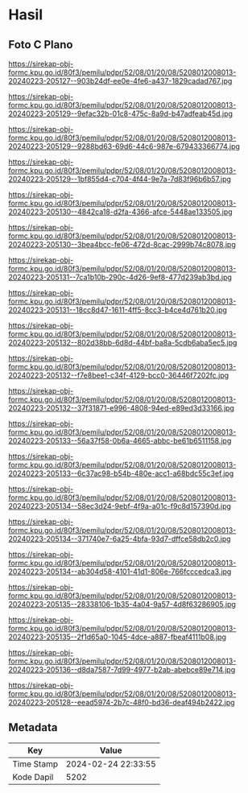 # Hasil

## Foto C Plano

https://sirekap-obj-formc.kpu.go.id/80f3/pemilu/pdpr/52/08/01/20/08/5208012008013-20240223-205127--903b24df-ee0e-4fe6-a437-1829cadad767.jpg

https://sirekap-obj-formc.kpu.go.id/80f3/pemilu/pdpr/52/08/01/20/08/5208012008013-20240223-205129--9efac32b-01c8-475c-8a9d-b47adfeab45d.jpg

https://sirekap-obj-formc.kpu.go.id/80f3/pemilu/pdpr/52/08/01/20/08/5208012008013-20240223-205129--9288bd63-69d6-44c6-987e-679433366774.jpg

https://sirekap-obj-formc.kpu.go.id/80f3/pemilu/pdpr/52/08/01/20/08/5208012008013-20240223-205129--1bf855d4-c704-4f44-9e7a-7d83f96b6b57.jpg

https://sirekap-obj-formc.kpu.go.id/80f3/pemilu/pdpr/52/08/01/20/08/5208012008013-20240223-205130--4842ca18-d2fa-4366-afce-5448ae133505.jpg

https://sirekap-obj-formc.kpu.go.id/80f3/pemilu/pdpr/52/08/01/20/08/5208012008013-20240223-205130--3bea4bcc-fe06-472d-8cac-2999b74c8078.jpg

https://sirekap-obj-formc.kpu.go.id/80f3/pemilu/pdpr/52/08/01/20/08/5208012008013-20240223-205131--7ca1b10b-290c-4d26-9ef8-477d239ab3bd.jpg

https://sirekap-obj-formc.kpu.go.id/80f3/pemilu/pdpr/52/08/01/20/08/5208012008013-20240223-205131--18cc8d47-1611-4ff5-8cc3-b4ce4d761b20.jpg

https://sirekap-obj-formc.kpu.go.id/80f3/pemilu/pdpr/52/08/01/20/08/5208012008013-20240223-205132--802d38bb-6d8d-44bf-ba8a-5cdb6aba5ec5.jpg

https://sirekap-obj-formc.kpu.go.id/80f3/pemilu/pdpr/52/08/01/20/08/5208012008013-20240223-205132--f7e8bee1-c34f-4129-bcc0-36446f7202fc.jpg

https://sirekap-obj-formc.kpu.go.id/80f3/pemilu/pdpr/52/08/01/20/08/5208012008013-20240223-205132--37f31871-e996-4808-94ed-e89ed3d33166.jpg

https://sirekap-obj-formc.kpu.go.id/80f3/pemilu/pdpr/52/08/01/20/08/5208012008013-20240223-205133--56a37f58-0b6a-4665-abbc-be61b6511158.jpg

https://sirekap-obj-formc.kpu.go.id/80f3/pemilu/pdpr/52/08/01/20/08/5208012008013-20240223-205133--6c37ac98-b54b-480e-acc1-a68bdc55c3ef.jpg

https://sirekap-obj-formc.kpu.go.id/80f3/pemilu/pdpr/52/08/01/20/08/5208012008013-20240223-205134--58ec3d24-9ebf-4f9a-a01c-f9c8d157390d.jpg

https://sirekap-obj-formc.kpu.go.id/80f3/pemilu/pdpr/52/08/01/20/08/5208012008013-20240223-205134--371740e7-6a25-4bfa-93d7-dffce58db2c0.jpg

https://sirekap-obj-formc.kpu.go.id/80f3/pemilu/pdpr/52/08/01/20/08/5208012008013-20240223-205134--ab304d58-4101-41d1-806e-766fcccedca3.jpg

https://sirekap-obj-formc.kpu.go.id/80f3/pemilu/pdpr/52/08/01/20/08/5208012008013-20240223-205135--28338106-1b35-4a04-9a57-4d8f63286905.jpg

https://sirekap-obj-formc.kpu.go.id/80f3/pemilu/pdpr/52/08/01/20/08/5208012008013-20240223-205135--2f1d65a0-1045-4dce-a887-fbeaf4111b08.jpg

https://sirekap-obj-formc.kpu.go.id/80f3/pemilu/pdpr/52/08/01/20/08/5208012008013-20240223-205136--d8da7587-7d99-4977-b2ab-abebce89e714.jpg

https://sirekap-obj-formc.kpu.go.id/80f3/pemilu/pdpr/52/08/01/20/08/5208012008013-20240223-205128--eead5974-2b7c-48f0-bd36-deaf494b2422.jpg


## Metadata

| Key        | Value               |
| ---------- | ------------------- |
| Time Stamp | 2024-02-24 22:33:55 |
| Kode Dapil | 5202                |




